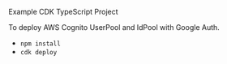 Example CDK TypeScript Project

To deploy AWS Cognito UserPool and IdPool with Google Auth.

 * `npm install`
 * `cdk deploy`
